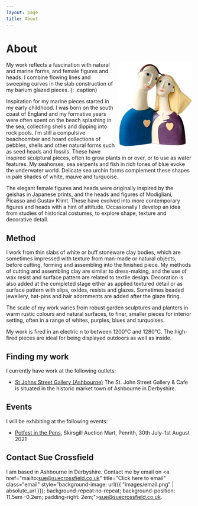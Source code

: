 ```yaml
---
layout: page
title: About
---
```


# About

<img src="images/lovers.png"
  style="float: right; margin: 0 0 10px 10px;" alt="Photo of The Lovers, a ceramic sculpture" title="Photo of The Lovers, a ceramic sculpture" height="231" width="200"/>

My work reflects a fascination with natural and marine forms, and female figures and heads. I combine flowing lines and sweeping curves in the slab construction of my barium glazed pieces.
{: .caption}

Inspiration for my marine pieces started in my early childhood. I was born on the south coast of England and my formative years were often spent on the beach splashing in the sea, collecting shells and dipping into rock pools. I&rsquo;m still a compulsive beachcomber and hoard collections of pebbles, shells and other natural forms such as seed heads and fossils. These have inspired sculptural pieces, often to grow plants in or over, or to use as water features. My seahorses, sea serpents and fish in rich tones of blue evoke the underwater world. Delicate sea urchin forms complement these shapes in pale shades of white, mauve and turquoise.

The elegant female figures and heads were originally inspired by the geishas in Japanese prints, and the heads and figures of Modigliani, Picasso and Gustav Klimt. These have evolved into more contemporary figures and heads with a hint of attitude. Occasionally I develop an idea from studies of historical costumes, to explore shape, texture and decorative detail.

## Method

I work from thin slabs of white or buff stoneware clay bodies, which are sometimes impressed with texture from man-made or natural objects, before cutting, forming and assembling into the finished piece. My methods of cutting and assembling clay are similar to dress-making, and the use of wax resist and surface pattern are related to textile design. Decoration is also added at the completed stage either as applied textured detail or as surface pattern with slips, oxides, resists and glazes. Sometimes beaded jewellery, hat-pins and hair adornments are added after the glaze firing.

The scale of my work varies from robust garden sculptures and planters in warm rustic colours and natural surfaces, to finer, smaller pieces for interior setting, often in a range of whites, purples, blues and turquoises.

My work is fired in an electric n to between 1200°C and 1280°C. The high-fired pieces are ideal for being displayed outdoors as well as inside.

## Finding my work

I currently have work at the following outlets:

* [St Johns Street Gallery (Ashbourne)](https://stjohngalleryandcafe.co.uk/)
  The St. John Street Gallery & Cafe is situated in the historic market town of Ashbourne in Derbyshire.

## Events

I will be exhibiting at the following events:

* [Potfest in the Pens](https://potfest.co.uk/in-the-pens), Skirsgill Auction Mart, Penrith, 30th July–1st August 2021

[comment]: <> (I do not have any future events scheduled at the moment. Please see the <a href="cv.html">CV page</a> for details of events past.)

## Contact Sue Crossfield

I am based in Ashbourne in Derbyshire. Contact me by email on <a href="mailto:sue@suecrossfield.co.uk" title="Click here to email" class="email" style="background-image: url({{ "images/email.png" | absolute_url }}); background-repeat:no-repeat; background-position: 11.5em -0.2em; padding-right: 2em;">sue@suecrossfield.co.uk</a>.